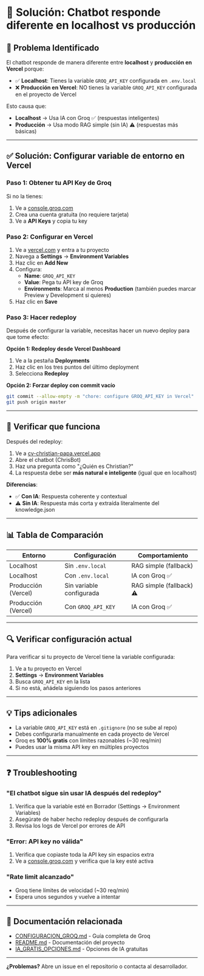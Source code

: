 # 🔧 Solución: Chatbot responde diferente en localhost vs producción

## 🎯 Problema Identificado

El chatbot responde de manera diferente entre **localhost** y **producción en Vercel** porque:

- ✅ **Localhost**: Tienes la variable `GROQ_API_KEY` configurada en `.env.local`
- ❌ **Producción en Vercel**: NO tienes la variable `GROQ_API_KEY` configurada en el proyecto de Vercel

Esto causa que:

- **Localhost** → Usa IA con Groq ✅ (respuestas inteligentes)
- **Producción** → Usa modo RAG simple (sin IA) ⚠️ (respuestas más básicas)

---

## ✅ Solución: Configurar variable de entorno en Vercel

### Paso 1: Obtener tu API Key de Groq

Si no la tienes:

1. Ve a [console.groq.com](https://console.groq.com)
2. Crea una cuenta gratuita (no requiere tarjeta)
3. Ve a **API Keys** y copia tu key

### Paso 2: Configurar en Vercel

1. Ve a [vercel.com](https://vercel.com) y entra a tu proyecto
2. Navega a **Settings** → **Environment Variables**
3. Haz clic en **Add New**
4. Configura:
   - **Name**: `GROQ_API_KEY`
   - **Value**: Pega tu API key de Groq
   - **Environments**: Marca al menos **Production** (también puedes marcar Preview y Development si quieres)
5. Haz clic en **Save**

### Paso 3: Hacer redeploy

Después de configurar la variable, necesitas hacer un nuevo deploy para que tome efecto:

**Opción 1: Redeploy desde Vercel Dashboard**

1. Ve a la pestaña **Deployments**
2. Haz clic en los tres puntos del último deployment
3. Selecciona **Redeploy**

**Opción 2: Forzar deploy con commit vacío**

```bash
git commit --allow-empty -m "chore: configure GROQ_API_KEY in Vercel"
git push origin master
```

---

## 🧪 Verificar que funciona

Después del redeploy:

1. Ve a [cv-christian-papa.vercel.app](https://cv-christian-papa.vercel.app)
2. Abre el chatbot (ChrisBot)
3. Haz una pregunta como "¿Quién es Christian?"
4. La respuesta debe ser **más natural e inteligente** (igual que en localhost)

**Diferencias**:

- ✅ **Con IA**: Respuesta coherente y contextual
- ⚠️ **Sin IA**: Respuesta más corta y extraída literalmente del knowledge.json

---

## 📊 Tabla de Comparación

| Entorno             | Configuración            | Comportamiento           |
| ------------------- | ------------------------ | ------------------------ |
| Localhost           | Sin `.env.local`         | RAG simple (fallback)    |
| Localhost           | Con `.env.local`         | IA con Groq ✅           |
| Producción (Vercel) | Sin variable configurada | RAG simple (fallback) ⚠️ |
| Producción (Vercel) | Con `GROQ_API_KEY`       | IA con Groq ✅           |

---

## 🔍 Verificar configuración actual

Para verificar si tu proyecto de Vercel tiene la variable configurada:

1. Ve a tu proyecto en Vercel
2. **Settings** → **Environment Variables**
3. Busca `GROQ_API_KEY` en la lista
4. Si no está, añádela siguiendo los pasos anteriores

---

## 💡 Tips adicionales

- La variable `GROQ_API_KEY` está en `.gitignore` (no se sube al repo)
- Debes configurarla manualmente en cada proyecto de Vercel
- Groq es **100% gratis** con límites razonables (~30 req/min)
- Puedes usar la misma API key en múltiples proyectos

---

## ❓ Troubleshooting

### "El chatbot sigue sin usar IA después del redeploy"

1. Verifica que la variable esté en Borrador (Settings → Environment Variables)
2. Asegúrate de haber hecho redeploy después de configurarla
3. Revisa los logs de Vercel por errores de API

### "Error: API key no válida"

1. Verifica que copiaste toda la API key sin espacios extra
2. Ve a [console.groq.com](https://console.groq.com) y verifica que la key esté activa

### "Rate limit alcanzado"

- Groq tiene límites de velocidad (~30 req/min)
- Espera unos segundos y vuelve a intentar

---

## 📝 Documentación relacionada

- [CONFIGURACION_GROQ.md](./CONFIGURACION_GROQ.md) - Guía completa de Groq
- [README.md](./README.md) - Documentación del proyecto
- [IA_GRATIS_OPCIONES.md](./IA_GRATIS_OPCIONES.md) - Opciones de IA gratuitas

---

**¿Problemas?** Abre un issue en el repositorio o contacta al desarrollador.
